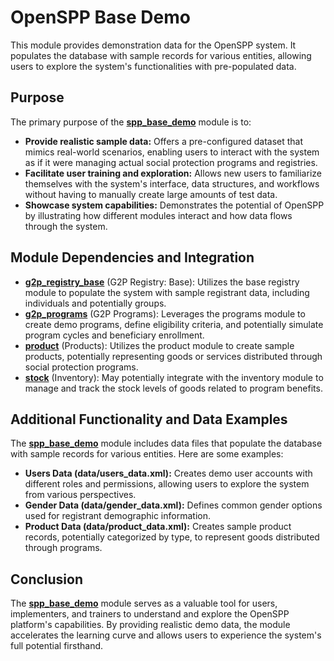 # OpenSPP Base Demo

This module provides demonstration data for the OpenSPP system. It populates the database with sample records for various entities, allowing users to explore the system's functionalities with pre-populated data.

## Purpose

The primary purpose of the **[spp_base_demo](spp_base_demo)** module is to:

* **Provide realistic sample data:**  Offers a pre-configured dataset that mimics real-world scenarios, enabling users to interact with the system as if it were managing actual social protection programs and registries.
* **Facilitate user training and exploration:** Allows new users to familiarize themselves with the system's interface, data structures, and workflows without having to manually create large amounts of test data.
* **Showcase system capabilities:** Demonstrates the potential of OpenSPP by illustrating how different modules interact and how data flows through the system.

## Module Dependencies and Integration

* **[g2p_registry_base](g2p_registry_base)** (G2P Registry: Base):  Utilizes the base registry module to populate the system with sample registrant data, including individuals and potentially groups.
* **[g2p_programs](g2p_programs)** (G2P Programs):  Leverages the programs module to create demo programs, define eligibility criteria, and potentially simulate program cycles and beneficiary enrollment.
* **[product](product)** (Products): Utilizes the product module to create sample products, potentially representing goods or services distributed through social protection programs. 
* **[stock](stock)** (Inventory):  May potentially integrate with the inventory module to manage and track the stock levels of goods related to program benefits.

## Additional Functionality and Data Examples

The **[spp_base_demo](spp_base_demo)** module includes data files that populate the database with sample records for various entities. Here are some examples:

* **Users Data (data/users_data.xml):**  Creates demo user accounts with different roles and permissions, allowing users to explore the system from various perspectives.
* **Gender Data (data/gender_data.xml):** Defines common gender options used for registrant demographic information. 
* **Product Data (data/product_data.xml):**  Creates sample product records, potentially categorized by type, to represent goods distributed through programs.

## Conclusion

The **[spp_base_demo](spp_base_demo)** module serves as a valuable tool for users, implementers, and trainers to understand and explore the OpenSPP platform's capabilities. By providing realistic demo data, the module accelerates the learning curve and allows users to experience the system's full potential firsthand. 
